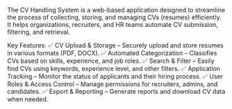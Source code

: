 The CV Handling System is a web-based application designed to streamline the process of collecting, storing, and managing CVs (resumes) efficiently. It helps organizations, recruiters, and HR teams automate CV submission, filtering, and retrieval.

Key Features:
✅ CV Upload & Storage – Securely upload and store resumes in various formats (PDF, DOCX).
✅ Automated Categorization – Classifies CVs based on skills, experience, and job roles.
✅ Search & Filter – Easily find CVs using keywords, experience level, and other filters.
✅ Application Tracking – Monitor the status of applicants and their hiring process.
✅ User Roles & Access Control – Manage permissions for recruiters, admins, and candidates.
✅ Export & Reporting – Generate reports and download CV data when needed.
